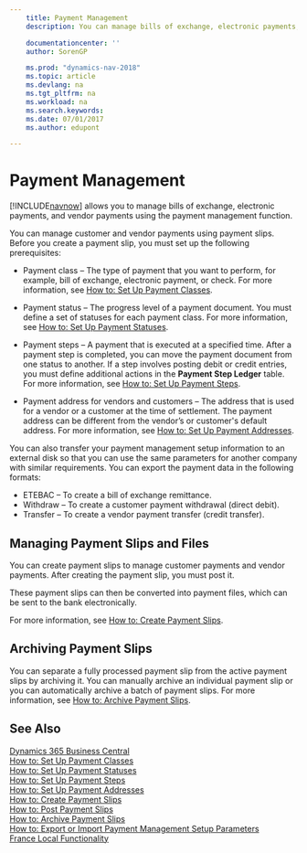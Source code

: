 ```yaml
---
    title: Payment Management
    description: You can manage bills of exchange, electronic payments, and vendor payments using the payment management function.

    documentationcenter: ''
    author: SorenGP

    ms.prod: "dynamics-nav-2018"
    ms.topic: article
    ms.devlang: na
    ms.tgt_pltfrm: na
    ms.workload: na
    ms.search.keywords:
    ms.date: 07/01/2017
    ms.author: edupont

---
```

# Payment Management
[!INCLUDE[navnow](../../includes/navnow_md.md)] allows you to manage bills of exchange, electronic payments, and vendor payments using the payment management function.  

You can manage customer and vendor payments using payment slips. Before you create a payment slip, you must set up the following prerequisites:  

- Payment class – The type of payment that you want to perform, for example, bill of exchange, electronic payment, or check. For more information, see [How to: Set Up Payment Classes](how-to-set-up-payment-classes.md).  

- Payment status – The progress level of a payment document. You must define a set of statuses for each payment class. For more information, see [How to: Set Up Payment Statuses](how-to-set-up-payment-statuses.md).  

- Payment steps – A payment that is executed at a specified time. After a payment step is completed, you can move the payment document from one status to another. If a step involves posting debit or credit entries, you must define additional actions in the **Payment Step Ledger** table. For more information, see [How to: Set Up Payment Steps](how-to-set-up-payment-steps.md).  

- Payment address for vendors and customers – The address that is used for a vendor or a customer at the time of settlement. The payment address can be different from the vendor’s or customer's default address. For more information, see [How to: Set Up Payment Addresses](how-to-set-up-payment-addresses.md).  

You can also transfer your payment management setup information to an external disk so that you can use the same parameters for another company with similar requirements. You can export the payment data in the following formats:  

- ETEBAC – To create a bill of exchange remittance.  
- Withdraw – To create a customer payment withdrawal (direct debit).  
- Transfer – To create a vendor payment transfer (credit transfer).  

## Managing Payment Slips and Files  
You can create payment slips to manage customer payments and vendor payments. After creating the payment slip, you must post it.  

These payment slips can then be converted into payment files, which can be sent to the bank electronically.  

For more information, see [How to: Create Payment Slips](how-to-create-payment-slips.md).  

## Archiving Payment Slips  
You can separate a fully processed payment slip from the active payment slips by archiving it. You can manually archive an individual payment slip or you can automatically archive a batch of payment slips. For more information, see [How to: Archive Payment Slips](how-to-archive-payment-slips.md).  

## See Also
[Dynamics 365 Business Central](https://docs.microsoft.com/dynamics365/business-central/)  
[How to: Set Up Payment Classes](how-to-set-up-payment-classes.md)   
 [How to: Set Up Payment Statuses](how-to-set-up-payment-statuses.md)   
 [How to: Set Up Payment Steps](how-to-set-up-payment-steps.md)   
 [How to: Set Up Payment Addresses](how-to-set-up-payment-addresses.md)   
 [How to: Create Payment Slips](how-to-create-payment-slips.md)   
 [How to: Post Payment Slips](how-to-post-payment-slips.md)   
 [How to: Archive Payment Slips](how-to-archive-payment-slips.md)   
 [How to: Export or Import Payment Management Setup Parameters](how-to-export-or-import-payment-management-setup-parameters.md)   
 [France Local Functionality](france-local-functionality.md)
